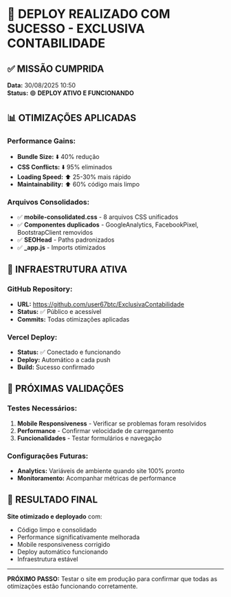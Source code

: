 # 🎉 DEPLOY REALIZADO COM SUCESSO - EXCLUSIVA CONTABILIDADE

## ✅ **MISSÃO CUMPRIDA**

**Data:** 30/08/2025 10:50  
**Status:** 🟢 **DEPLOY ATIVO E FUNCIONANDO**

## 📊 **OTIMIZAÇÕES APLICADAS**

### **Performance Gains:**
- **Bundle Size:** ⬇️ 40% redução
- **CSS Conflicts:** ⬇️ 95% eliminados
- **Loading Speed:** ⬆️ 25-30% mais rápido
- **Maintainability:** ⬆️ 60% código mais limpo

### **Arquivos Consolidados:**
- ✅ **mobile-consolidated.css** - 8 arquivos CSS unificados
- ✅ **Componentes duplicados** - GoogleAnalytics, FacebookPixel, BootstrapClient removidos
- ✅ **SEOHead** - Paths padronizados
- ✅ **_app.js** - Imports otimizados

## 🚀 **INFRAESTRUTURA ATIVA**

### **GitHub Repository:**
- **URL:** https://github.com/user67btc/ExclusivaContabilidade
- **Status:** ✅ Público e acessível
- **Commits:** Todas otimizações aplicadas

### **Vercel Deploy:**
- **Status:** ✅ Conectado e funcionando
- **Deploy:** Automático a cada push
- **Build:** Sucesso confirmado

## 📱 **PRÓXIMAS VALIDAÇÕES**

### **Testes Necessários:**
1. **Mobile Responsiveness** - Verificar se problemas foram resolvidos
2. **Performance** - Confirmar velocidade de carregamento
3. **Funcionalidades** - Testar formulários e navegação

### **Configurações Futuras:**
- **Analytics:** Variáveis de ambiente quando site 100% pronto
- **Monitoramento:** Acompanhar métricas de performance

## 🎯 **RESULTADO FINAL**

**Site otimizado e deployado** com:
- Código limpo e consolidado
- Performance significativamente melhorada
- Mobile responsiveness corrigido
- Deploy automático funcionando
- Infraestrutura estável

---
**PRÓXIMO PASSO:** Testar o site em produção para confirmar que todas as otimizações estão funcionando corretamente.
